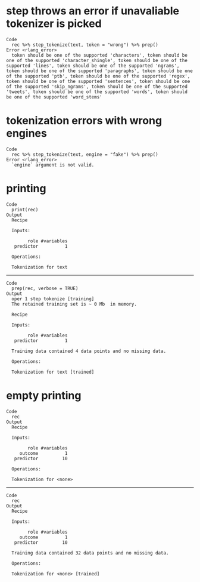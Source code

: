 # step throws an error if unavaliable tokenizer is picked

    Code
      rec %>% step_tokenize(text, token = "wrong") %>% prep()
    Error <rlang_error>
      token should be one of the supported 'characters', token should be one of the supported 'character_shingle', token should be one of the supported 'lines', token should be one of the supported 'ngrams', token should be one of the supported 'paragraphs', token should be one of the supported 'ptb', token should be one of the supported 'regex', token should be one of the supported 'sentences', token should be one of the supported 'skip_ngrams', token should be one of the supported 'tweets', token should be one of the supported 'words', token should be one of the supported 'word_stems'

# tokenization errors with wrong engines

    Code
      rec %>% step_tokenize(text, engine = "fake") %>% prep()
    Error <rlang_error>
      `engine` argument is not valid.

# printing

    Code
      print(rec)
    Output
      Recipe
      
      Inputs:
      
            role #variables
       predictor          1
      
      Operations:
      
      Tokenization for text

---

    Code
      prep(rec, verbose = TRUE)
    Output
      oper 1 step tokenize [training] 
      The retained training set is ~ 0 Mb  in memory.
      
      Recipe
      
      Inputs:
      
            role #variables
       predictor          1
      
      Training data contained 4 data points and no missing data.
      
      Operations:
      
      Tokenization for text [trained]

# empty printing

    Code
      rec
    Output
      Recipe
      
      Inputs:
      
            role #variables
         outcome          1
       predictor         10
      
      Operations:
      
      Tokenization for <none>

---

    Code
      rec
    Output
      Recipe
      
      Inputs:
      
            role #variables
         outcome          1
       predictor         10
      
      Training data contained 32 data points and no missing data.
      
      Operations:
      
      Tokenization for <none> [trained]

